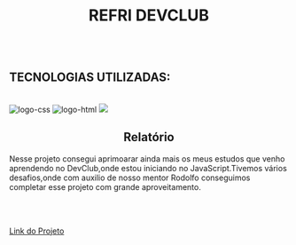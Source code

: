 <h1 align="center">REFRI DEVCLUB</h1>

<br>
<br>
<h2>TECNOLOGIAS UTILIZADAS:</h2>

<br>

<img src="https://img.shields.io/badge/CSS3-1572B6?style=for-the-badge&logo=css3&logoColor=white" alt="logo-css" />
<img src="https://img.shields.io/badge/HTML5-E34F26?style=for-the-badge&logo=html5&logoColor=white" alt="logo-html" />
<img src="https://img.shields.io/badge/JavaScript-323330?style=for-the-badge&logo=javascript&logoColor=F7DF1E" />

<br>
<h2 align="center">Relatório</h2>

<p>Nesse projeto consegui aprimoarar ainda mais os meus estudos que venho aprendendo no DevClub,onde estou iniciando no JavaScript.Tivemos vários desafios,onde com auxilio de nosso mentor Rodolfo conseguimos completar esse projeto com grande aproveitamento.</p>

<br>
<br>

<a href="https://kaiquesouzam.github.io/projeto-refri-js/">Link do Projeto</a>

